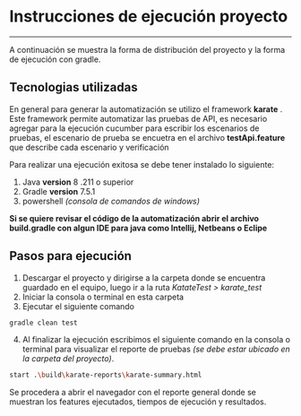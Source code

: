 # Instrucciones de ejecución proyecto
***

A continuación se muestra la forma de distribución del proyecto y la forma de ejecución con gradle.

## Tecnologias utilizadas

En general para generar la automatización se utilizo el framework **karate** . Este framework permite automatizar las 
pruebas de API, es necesario agregar para la ejecución cucumber para escribir los escenarios de pruebas, el escenario de 
prueba se encuetra en el archivo **testApi.feature** que describe cada escenario y verificación

Para realizar una ejecución exitosa se debe tener instalado lo siguiente:

1. Java **version** 8 .211 o superior
2. Gradle **version** 7.5.1
4. powershell *(consola de comandos de windows)*

**Si se quiere revisar el código de la automatización abrir el archivo build.gradle con algun IDE para java
como Intellij, Netbeans o Eclipe**

## Pasos para ejecución

1. Descargar el proyecto y dirigirse a la carpeta donde se encuentra guardado en el equipo, luego ir a la ruta *KatateTest > karate_test*
2. Iniciar la consola o terminal en esta carpeta
3. Ejecutar el siguiente comando

``` bash 
gradle clean test
```

4. Al finalizar la ejecución escribimos el siguiente comando en la consola o terminal para visualizar
   el reporte de pruebas *(se debe estar ubicado en la carpeta del proyecto)*.

```bash
start .\build\karate-reports\karate-summary.html
```

Se procedera a abrir el navegador con el reporte general donde se muestran los features ejecutados,
tiempos de ejecución y resultados.
